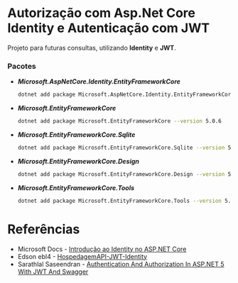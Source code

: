 # Autorização com Asp.Net Core Identity e Autenticação com JWT

Projeto para futuras consultas, utilizando **Identity** e **JWT**.

### Pacotes

* ***Microsoft.AspNetCore.Identity.EntityFrameworkCore***
    ```sh
    dotnet add package Microsoft.AspNetCore.Identity.EntityFrameworkCore --version 5.0.6
    ```

* ***Microsoft.EntityFrameworkCore***
    ```sh
    dotnet add package Microsoft.EntityFrameworkCore --version 5.0.6
    ```

* ***Microsoft.EntityFrameworkCore.Sqlite***
    ```sh
    dotnet add package Microsoft.EntityFrameworkCore.Sqlite --version 5.0.6
    ```
  
* ***Microsoft.EntityFrameworkCore.Design***
    ```sh
    dotnet add package Microsoft.EntityFrameworkCore.Design --version 5.0.6
    ```
* ***Microsoft.EntityFrameworkCore.Tools***
    ```sh
    dotnet add package Microsoft.EntityFrameworkCore.Tools --version 5.0.6
    ```



# Referências 

* Microsoft Docs - [Introdução ao Identity no ASP.NET Core](https://docs.microsoft.com/pt-br/aspnet/core/security/authentication/identity?view=aspnetcore-5.0&tabs=netcore-cli)
* Edson ebl4 - [HospedagemAPI-JWT-Identity](https://github.com/ebl4/HospedagemAPI-JWT-Identity)
* Sarathlal Saseendran - [Authentication And Authorization In ASP.NET 5 With JWT And Swagger](https://www.c-sharpcorner.com/article/authentication-and-authorization-in-asp-net-5-with-jwt-and-swagger/)
